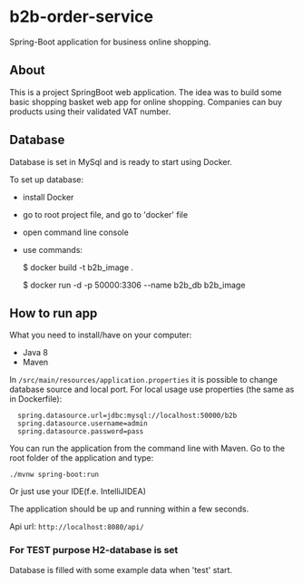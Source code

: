 # b2b-order-service
Spring-Boot application for business online shopping.

## About

This is a project SpringBoot web application. The idea was to build some basic shopping basket web app for online shopping. Companies can buy products using their validated VAT number.

## Database

Database is set in MySql and is ready to start using Docker.

To set up database:
- install Docker
- go to root project file, and go to 'docker' file
- open command line console
- use commands:

   $ docker build -t b2b_image .
   
   $ docker run -d -p 50000:3306 --name b2b_db b2b_image

## How to run app

What you need to install/have on your computer:
- Java 8
- Maven

In `/src/main/resources/application.properties` it is possible to change database source and local port.
For local usage use properties (the same as in Dockerfile):
````
  spring.datasource.url=jdbc:mysql://localhost:50000/b2b
  spring.datasource.username=admin
  spring.datasource.password=pass
````
You can run the application from the command line with Maven. 
Go to the root folder of the application and type:
````
./mvnw spring-boot:run
````
Or just use your IDE(f.e. IntelliJIDEA)

The application should be up and running within a few seconds.

Api url: `http://localhost:8080/api/`

### For TEST purpose H2-database is set

Database is filled with some example data when 'test' start.

